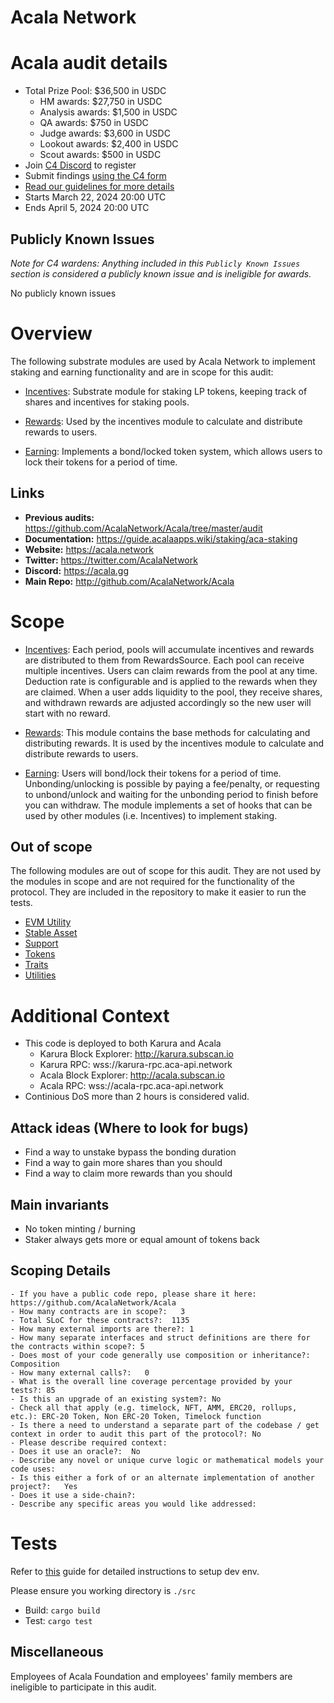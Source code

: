 # Acala Network

# Acala audit details
- Total Prize Pool: $36,500 in USDC
  - HM awards: $27,750 in USDC
  - Analysis awards: $1,500 in USDC
  - QA awards: $750 in USDC
  - Judge awards: $3,600 in USDC
  - Lookout awards: $2,400 in USDC
  - Scout awards: $500 in USDC
- Join [C4 Discord](https://discord.gg/code4rena) to register
- Submit findings [using the C4 form](https://code4rena.com/contests/2024-03-acala/submit)
- [Read our guidelines for more details](https://docs.code4rena.com/roles/wardens)
- Starts March 22, 2024 20:00 UTC
- Ends April 5, 2024 20:00 UTC

## Publicly Known Issues
_Note for C4 wardens: Anything included in this `Publicly Known Issues` section is considered a publicly known issue and is ineligible for awards._

No publicly known issues

# Overview

The following substrate modules are used by Acala Network to implement staking and earning functionality and are in scope for this audit:

- [Incentives](https://github.com/code-423n4/2024-03-acala/tree/main/src/modules/incentives/): Substrate module for staking LP tokens, keeping track of shares and incentives for staking pools.

- [Rewards](https://github.com/code-423n4/2024-03-acala/tree/main/src/orml/rewards/): Used by the incentives module to calculate and distribute rewards to users.

- [Earning](https://github.com/code-423n4/2024-03-acala/tree/main/src/modules/earning/): Implements a bond/locked token system, which allows users to lock their tokens for a period of time.

## Links

- **Previous audits:** https://github.com/AcalaNetwork/Acala/tree/master/audit
- **Documentation:** https://guide.acalaapps.wiki/staking/aca-staking
- **Website:** https://acala.network
- **Twitter:** https://twitter.com/AcalaNetwork
- **Discord:** https://acala.gg
- **Main Repo:** http://github.com/AcalaNetwork/Acala

# Scope

- [Incentives](https://github.com/code-423n4/2024-03-acala/tree/main/src/modules/incentives/src/lib.rs): Each period, pools will accumulate incentives and rewards are distributed to them from RewardsSource. Each pool can receive multiple incentives. Users can claim rewards from the pool at any time. Deduction rate is configurable and is applied to the rewards when they are claimed. When a user adds liquidity to the pool, they receive shares, and withdrawn rewards are adjusted accordingly so the new user will start with no reward.

- [Rewards](https://github.com/code-423n4/2024-03-acala/tree/main/src/orml/rewards/src/lib.rs): This module contains the base methods for calculating and distributing rewards. It is used by the incentives module to calculate and distribute rewards to users.

- [Earning](https://github.com/code-423n4/2024-03-acala/tree/main/src/modules/earning/src/lib.rs): Users will bond/lock their tokens for a period of time. Unbonding/unlocking is possible by paying a fee/penalty, or requesting to unbond/unlock and waiting for the unbonding period to finish before you can withdraw. The module implements a set of hooks that can be used by other modules (i.e. Incentives) to implement staking.

## Out of scope

The following modules are out of scope for this audit. They are not used by the modules in scope and are not required for the functionality of the protocol. They are included in the repository to make it easier to run the tests.

- [EVM Utility](https://github.com/code-423n4/2024-03-acala/tree/main/src/modules/evm-utility)
- [Stable Asset](https://github.com/code-423n4/2024-03-acala/tree/main/src/modules/stable-asset)
- [Support](https://github.com/code-423n4/2024-03-acala/tree/main/src/modules/support)
- [Tokens](https://github.com/code-423n4/2024-03-acala/tree/main/src/orml/tokens)
- [Traits](https://github.com/code-423n4/2024-03-acala/tree/main/src/orml/traits)
- [Utilities](https://github.com/code-423n4/2024-03-acala/tree/main/src/orml/utilities)


# Additional Context

- This code is deployed to both Karura and Acala
  - Karura Block Explorer: http://karura.subscan.io
  - Karura RPC: wss://karura-rpc.aca-api.network
  - Acala Block Explorer: http://acala.subscan.io
  - Acala RPC: wss://acala-rpc.aca-api.network
- Continious DoS more than 2 hours is considered valid.

## Attack ideas (Where to look for bugs)

- Find a way to unstake bypass the bonding duration
- Find a way to gain more shares than you should
- Find a way to claim more rewards than you should

## Main invariants

- No token minting / burning
- Staker always gets more or equal amount of tokens back

## Scoping Details 

```
- If you have a public code repo, please share it here: https://github.com/AcalaNetwork/Acala 
- How many contracts are in scope?:   3
- Total SLoC for these contracts?:  1135
- How many external imports are there?: 1 
- How many separate interfaces and struct definitions are there for the contracts within scope?: 5 
- Does most of your code generally use composition or inheritance?:   Composition
- How many external calls?:   0
- What is the overall line coverage percentage provided by your tests?: 85
- Is this an upgrade of an existing system?: No
- Check all that apply (e.g. timelock, NFT, AMM, ERC20, rollups, etc.): ERC-20 Token, Non ERC-20 Token, Timelock function
- Is there a need to understand a separate part of the codebase / get context in order to audit this part of the protocol?: No  
- Please describe required context:   
- Does it use an oracle?:  No
- Describe any novel or unique curve logic or mathematical models your code uses: 
- Is this either a fork of or an alternate implementation of another project?:   Yes
- Does it use a side-chain?: 
- Describe any specific areas you would like addressed:
```

# Tests

Refer to [this](https://docs.substrate.io/install/) guide for detailed instructions to setup dev env.

Please ensure you working directory is `./src`

- Build: `cargo build`
- Test: `cargo test`

## Miscellaneous

Employees of Acala Foundation and employees' family members are ineligible to participate in this audit.
